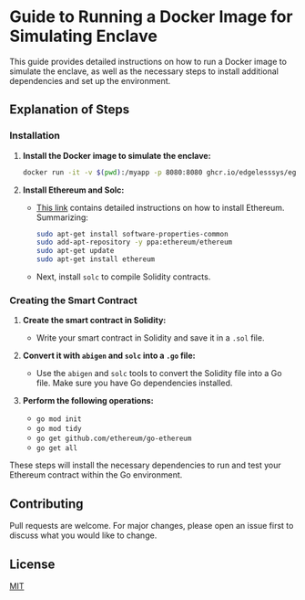 # Guide to Running a Docker Image for Simulating Enclave

This guide provides detailed instructions on how to run a Docker image to simulate the enclave, as well as the necessary steps to install additional dependencies and set up the environment.

## Explanation of Steps

### Installation

1. **Install the Docker image to simulate the enclave:**
    ```bash
    docker run -it -v $(pwd):/myapp -p 8080:8080 ghcr.io/edgelesssys/ego-dev
    ```

2. **Install Ethereum and Solc:**
    - [This link](https://stackoverflow.com/questions/47257800/error-when-installing-ethereum-package-ethereum-has-no-installation-candidate) contains detailed instructions on how to install Ethereum. Summarizing:
        ```bash
        sudo apt-get install software-properties-common
        sudo add-apt-repository -y ppa:ethereum/ethereum
        sudo apt-get update
        sudo apt-get install ethereum
        ```
    - Next, install `solc` to compile Solidity contracts.

### Creating the Smart Contract

1. **Create the smart contract in Solidity:** 
    - Write your smart contract in Solidity and save it in a `.sol` file.

2. **Convert it with `abigen` and `solc` into a `.go` file:**
    - Use the `abigen` and `solc` tools to convert the Solidity file into a Go file. Make sure you have Go dependencies installed.

3. **Perform the following operations:**
    - `go mod init`
    - `go mod tidy`
    - `go get github.com/ethereum/go-ethereum`
    - `go get all`

These steps will install the necessary dependencies to run and test your Ethereum contract within the Go environment.

## Contributing

Pull requests are welcome. For major changes, please open an issue first to discuss what you would like to change.

## License

[MIT](https://choosealicense.com/licenses/mit/)
